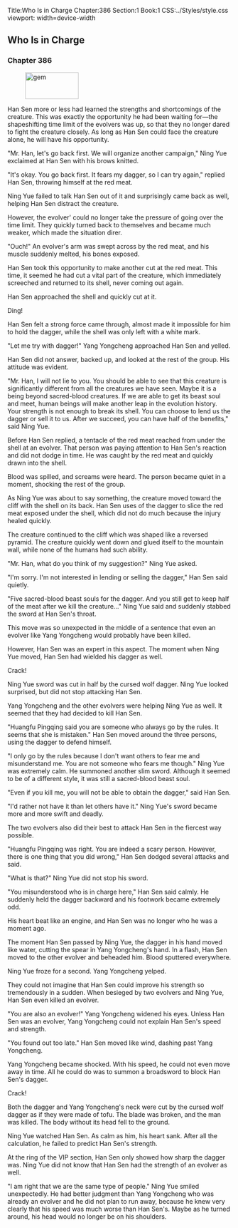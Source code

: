 Title:Who Is in Charge 
Chapter:386 
Section:1 
Book:1 
CSS:../Styles/style.css 
viewport: width=device-width
  
## Who Is in Charge
### Chapter 386 
<figure>
	<img src="../Images/gem.gif" alt="gem" id="gem" width="120" height="60" />
</figure>
  

  
  Han Sen more or less had learned the strengths and shortcomings of the creature. This was exactly the opportunity he had been waiting for—the shapeshifting time limit of the evolvers was up, so that they no longer dared to fight the creature closely. As long as Han Sen could face the creature alone, he will have his opportunity.

"Mr. Han, let's go back first. We will organize another campaign," Ning Yue exclaimed at Han Sen with his brows knitted.

"It's okay. You go back first. It fears my dagger, so I can try again," replied Han Sen, throwing himself at the red meat.

Ning Yue failed to talk Han Sen out of it and surprisingly came back as well, helping Han Sen distract the creature.

However, the evolver' could no longer take the pressure of going over the time limit. They quickly turned back to themselves and became much weaker, which made the situation direr.

"Ouch!" An evolver's arm was swept across by the red meat, and his muscle suddenly melted, his bones exposed.

Han Sen took this opportunity to make another cut at the red meat. This time, it seemed he had cut a vital part of the creature, which immediately screeched and returned to its shell, never coming out again.

Han Sen approached the shell and quickly cut at it.

Ding!

Han Sen felt a strong force came through, almost made it impossible for him to hold the dagger, while the shell was only left with a white mark.

"Let me try with dagger!" Yang Yongcheng approached Han Sen and yelled.

Han Sen did not answer, backed up, and looked at the rest of the group. His attitude was evident.

"Mr. Han, I will not lie to you. You should be able to see that this creature is significantly different from all the creatures we have seen. Maybe it is a being beyond sacred-blood creatures. If we are able to get its beast soul and meet, human beings will make another leap in the evolution history. Your strength is not enough to break its shell. You can choose to lend us the dagger or sell it to us. After we succeed, you can have half of the benefits," said Ning Yue.

Before Han Sen replied, a tentacle of the red meat reached from under the shell at an evolver. That person was paying attention to Han Sen's reaction and did not dodge in time. He was caught by the red meat and quickly drawn into the shell.

Blood was spilled, and screams were heard. The person became quiet in a moment, shocking the rest of the group.

As Ning Yue was about to say something, the creature moved toward the cliff with the shell on its back. Han Sen uses of the dagger to slice the red meat exposed under the shell, which did not do much because the injury healed quickly.

The creature continued to the cliff which was shaped like a reversed pyramid. The creature quickly went down and glued itself to the mountain wall, while none of the humans had such ability.

"Mr. Han, what do you think of my suggestion?" Ning Yue asked.

"I'm sorry. I'm not interested in lending or selling the dagger," Han Sen said quietly.

"Five sacred-blood beast souls for the dagger. And you still get to keep half of the meat after we kill the creature…" Ning Yue said and suddenly stabbed the sword at Han Sen's throat.

This move was so unexpected in the middle of a sentence that even an evolver like Yang Yongcheng would probably have been killed.

However, Han Sen was an expert in this aspect. The moment when Ning Yue moved, Han Sen had wielded his dagger as well.

Crack!

Ning Yue sword was cut in half by the cursed wolf dagger. Ning Yue looked surprised, but did not stop attacking Han Sen.

Yang Yongcheng and the other evolvers were helping Ning Yue as well. It seemed that they had decided to kill Han Sen.

"Huangfu Pingqing said you are someone who always go by the rules. It seems that she is mistaken." Han Sen moved around the three persons, using the dagger to defend himself.

"I only go by the rules because I don't want others to fear me and misunderstand me. You are not someone who fears me though." Ning Yue was extremely calm. He summoned another slim sword. Although it seemed to be of a different style, it was still a sacred-blood beast soul.

"Even if you kill me, you will not be able to obtain the dagger," said Han Sen.

"I'd rather not have it than let others have it." Ning Yue's sword became more and more swift and deadly.

The two evolvers also did their best to attack Han Sen in the fiercest way possible.

"Huangfu Pingqing was right. You are indeed a scary person. However, there is one thing that you did wrong," Han Sen dodged several attacks and said.

"What is that?" Ning Yue did not stop his sword.

"You misunderstood who is in charge here," Han Sen said calmly. He suddenly held the dagger backward and his footwork became extremely odd.

His heart beat like an engine, and Han Sen was no longer who he was a moment ago.

The moment Han Sen passed by Ning Yue, the dagger in his hand moved like water, cutting the spear in Yang Yongcheng's hand. In a flash, Han Sen moved to the other evolver and beheaded him. Blood sputtered everywhere.

Ning Yue froze for a second. Yang Yongcheng yelped.

They could not imagine that Han Sen could improve his strength so tremendously in a sudden. When besieged by two evolvers and Ning Yue, Han Sen even killed an evolver.

"You are also an evolver!" Yang Yongcheng widened his eyes. Unless Han Sen was an evolver, Yang Yongcheng could not explain Han Sen's speed and strength.

"You found out too late." Han Sen moved like wind, dashing past Yang Yongcheng.

Yang Yongcheng became shocked. With his speed, he could not even move away in time. All he could do was to summon a broadsword to block Han Sen's dagger.

Crack!

Both the dagger and Yang Yongcheng's neck were cut by the cursed wolf dagger as if they were made of tofu. The blade was broken, and the man was killed. The body without its head fell to the ground.

Ning Yue watched Han Sen. As calm as him, his heart sank. After all the calculation, he failed to predict Han Sen's strength.

At the ring of the VIP section, Han Sen only showed how sharp the dagger was. Ning Yue did not know that Han Sen had the strength of an evolver as well.

"I am right that we are the same type of people." Ning Yue smiled unexpectedly. He had better judgment than Yang Yongcheng who was already an evolver and he did not plan to run away, because he knew very clearly that his speed was much worse than Han Sen's. Maybe as he turned around, his head would no longer be on his shoulders.
